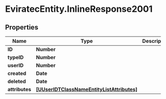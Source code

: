# EviratecEntity.InlineResponse2001

## Properties
Name | Type | Description | Notes
------------ | ------------- | ------------- | -------------
**ID** | **Number** |  | 
**typeID** | **Number** |  | [optional] 
**userID** | **Number** |  | [optional] 
**created** | **Date** |  | [optional] 
**deleted** | **Date** |  | [optional] 
**attributes** | [**[UUserIDTClassNameEntityListAttributes]**](UUserIDTClassNameEntityListAttributes.md) |  | [optional] 


